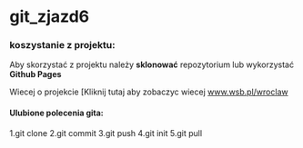 # git_zjazd6

### koszystanie z projektu:
Aby skorzystać z projektu należy **sklonować** repozytorium lub wykorzystać __Github Pages__

Wiecej o projekcie
[Kliknij tutaj aby zobaczyc wiecej www.wsb.pl/wroclaw

#### Ulubione polecenia gita:
1.git clone
2.git commit
3.git push
4.git init
5.git pull
